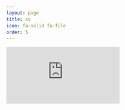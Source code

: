 ```yaml
---
layout: page
title: cv
icon: fa-solid fa-file
order: 5
---
```



![zc cv](https://github.com/caterer-z-t/caterer-z-t.github.io/raw/dd1713208bc46d9a07660604d2ed477cc31aad36/assets/pdf/zc_cv.pdf)